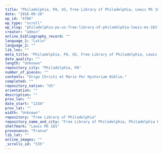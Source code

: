 ```yaml
---
title: "Philadelphia, PA, US, Free Library of Philadelphia, Lewis MS 181"
date: "2016-09-28"
wp_id: "4786"
wp_type: "scroll"
wp_slug: "philadelphia-pa-us-free-library-of-philadelphia-lewis-ms-181"
creator: "admin"
online_bibliography_record: ""
language_1: "Latin"
language_2: ""
lib_lon: ""
meta_title: "Philadelphia, PA, US, Free Library of Philadelphia, Lewis MS 181"
date_quality: ""
length: "Unknown"
repository_city: "Philadelphia, PA"
number_of_pieces: ""
contents: "Origo Christi et Marie Per Hystoriam Biblie."
completed: ""
repository_nation: "US"
orientation: ""
description: ""
prov_lon: ""
date_start: "1334"
prov_lat: ""
width: "Unknown"
repository: "Free Library of Philadelphia"
repository_name_and_city: "Free Library of Philadelphia, Philadelphia PA US"
shelfmark: "Lewis MS 181"
provenance: "France"
lib_lat: ""
online_images: ""
_scrolls_id: "535"
---
```




